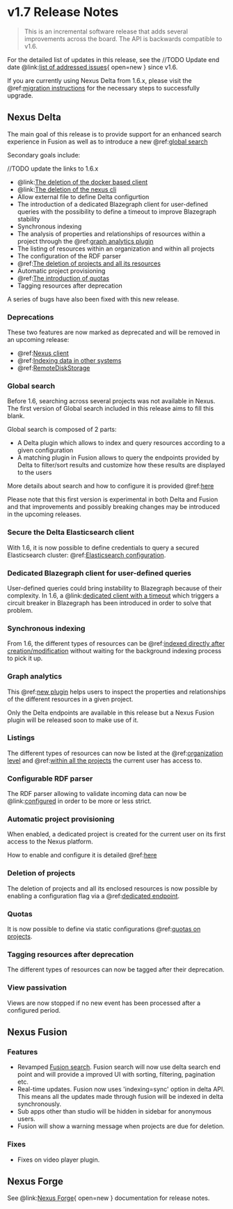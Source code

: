 # v1.7 Release Notes

> This is an incremental software release that adds several improvements across the board. The API is backwards
> compatible to v1.6.

For the detailed list of updates in this release, see the
//TODO Update end date 
@link:[list of addressed issues](https://github.com/BlueBrain/nexus/issues?q=is%3Aissue+is%3Aclosed+closed%3A2021-10-14..2022-02-01+){ open=new }
since v1.6.

If you are currently using Nexus Delta from 1.6.x, please
visit the @ref:[migration instructions](v1.6-to-v1.7-migration.md) for the necessary steps to successfully upgrade.

## Nexus Delta

The main goal of this release is to provide support for an enhanced search experience in Fusion as well as to introduce a new  @ref:[global search](../getting-started/running-nexus/search-configuration.md)

Secondary goals include:

//TODO update the links to 1.6.x
- @link:[The deletion of the docker based client](https://bluebrainnexus.io/v1.5.x/docs/utilities/projections.html)
- @link:[The deletion of the nexus cli](https://bluebrainnexus.io/docs/v1.5.x/utilities/index.html#nexus-cli)
- Allow external file to define Delta configurtion
- The introduction of a dedicated Blazegraph client for user-defined queries with the possibility to define a timeout to improve Blazegraph stability
- Synchronous indexing
- The analysis of properties and relationships of resources within a project through the @ref:[graph analytics plugin](../delta/api/graph-analytics-api.md)
- The listing of resources within an organization and within all projects
- The configuration of the RDF parser
- @ref:[The deletion of projects and all its resources](../delta/api/projects-api.md#delete)
- Automatic project provisioning
- @ref:[The introduction of quotas](../delta/api/quotas.md)
- Tagging resources after deprecation

A series of bugs have also been fixed with this new release.

### Deprecations

These two features are now marked as deprecated and will be removed in an upcoming release:

- @ref:[Nexus client](../utilities/index.md#nexus-cli)
- @ref:[Indexing data in other systems](../utilities/index.md#indexing-data-in-other-systems)
- @ref:[RemoteDiskStorage](../delta/api/storages-api.md#remote-disk-storage)

### Global search

Before 1.6, searching across several projects was not available in Nexus. The first version of Global search included in this release
aims to fill this blank.

Global search is composed of 2 parts:

- A Delta plugin which allows to index and query resources according to a given configuration
- A matching plugin in Fusion allows to query the endpoints provided by Delta to filter/sort results and customize how these results are displayed to the users

More details about search and how to configure it is provided @ref:[here](../getting-started/running-nexus/search-configuration.md)

Please note that this first version is experimental in both Delta and Fusion and that improvements and possibly breaking
changes may be introduced in the upcoming releases.

### Secure the Delta Elasticsearch client

With 1.6, it is now possible to define credentials to query a secured Elasticsearch cluster: @ref:[Elasticsearch configuration](../getting-started/running-nexus/configuration/index.md#elasticsearch-views-plugin-configuration).

### Dedicated Blazegraph client for user-defined queries

User-defined queries could bring instability to Blazegraph because of their complexity. In 1.6, a @link:[dedicated client with a timeout](https://github.com/BlueBrain/nexus/blob/$git.branch$/delta/plugins/blazegraph/src/main/resources/blazegraph.conf#L34) which triggers a circuit breaker in Blazegraph has been introduced in order to solve that problem.

### Synchronous indexing

From 1.6, the different types of resources can be @ref:[indexed directly after creation/modification](../delta/api/resources-api.md#indexing) without waiting for the background indexing process to pick it up.

### Graph analytics

This @ref:[new plugin](../delta/api/graph-analytics-api.md) helps users to inspect the properties and relationships of the different resources in a given project.

Only the Delta endpoints are available in this release but a Nexus Fusion plugin will be released soon to make use of it.

### Listings

The different types of resources can now be listed at the @ref:[organization level](../delta/api/resources-api.md#within-an-organization) and @ref:[within all the projects](../delta/api/resources-api.md#within-all-projects) the current user has access to.

### Configurable RDF parser

The RDF parser allowing to validate incoming data can now be @link:[configured](https://github.com/BlueBrain/nexus/blob/$git.branch$/delta/app/src/main/resources/app.conf#L83) in order to be more or less strict.

### Automatic project provisioning

When enabled, a dedicated project is created for the current user on its first access to the Nexus platform.

How to enable and configure it is detailed @ref:[here](../getting-started/running-nexus/configuration/index.md#automatic-project-provisioning)

### Deletion of projects

The deletion of projects and all its enclosed resources is now possible by enabling a configuration flag via a @ref:[dedicated endpoint](../delta/api/projects-api.md#delete).

### Quotas

It is now possible to define via static configurations @ref:[quotas on projects](../delta/api/quotas.md).

### Tagging resources after deprecation

The different types of resources can now be tagged after their deprecation.

### View passivation

Views are now stopped if no new event has been processed after a configured period.

## Nexus Fusion

### Features

- Revamped [Fusion search](https://github.com/BlueBrain/nexus/blob/$git.branch$/docs/src/main/paradox/docs/fusion/search.md). Fusion search will now use delta search end point and will provide a improved UI with sorting, filtering, pagination etc.
- Real-time updates. Fusion now uses 'indexing=sync' option in delta API. This means all the updates made through fusion will be indexed in delta synchronously.
- Sub apps other than studio will be hidden in sidebar for anonymous users.
- Fusion will show a warning message when projects are due for deletion.

### Fixes

- Fixes on video player plugin.

## Nexus Forge

See @link:[Nexus Forge](https://nexus-forge.readthedocs.io/en/latest/index.html){ open=new } documentation for release notes.
